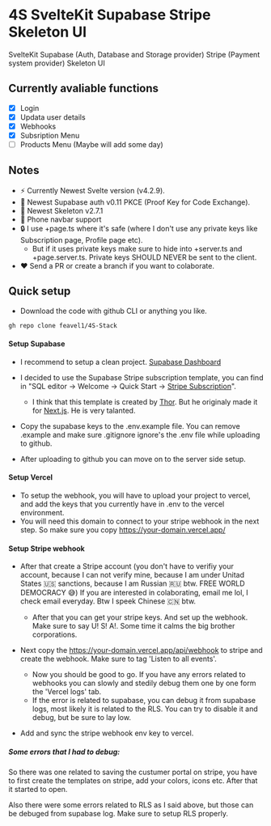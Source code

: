 # 4S SvelteKit Supabase Stripe Skeleton UI

SvelteKit
Supabase (Auth, Database and Storage provider)
Stripe (Payment system provider)
Skeleton UI

## Currently avaliable functions

- [X]  Login
- [X]  Updata user details
- [X]  Webhooks
- [X]  Subsription Menu
- [ ]  Products Menu (Maybe will add some day)

## Notes

- ⚡️ Currently Newest Svelte version (v4.2.9).
- 🔐 Newest Supabase auth v0.11 PKCE (Proof Key for Code Exchange).
- 🎨 Newest Skeleton v2.7.1
- 📱 Phone navbar support
- 🔒 I use +page.ts where it's safe (where I don't use any private keys like Subscription page, Profile page etc).
  - But if it uses private keys make sure to hide into +server.ts and +page.server.ts. Private keys SHOULD NEVER be sent to the client.
- ❤️ Send a PR or create a branch if you want to colaborate.

## Quick setup

- Download the code with github CLI or anything you like.

```bash
gh repo clone feavel1/4S-Stack
```

#### Setup Supabase

- I recommend to setup a clean project. [Supabase Dashboard](https://supabase.com/dashboard/projects)
- I decided to use the Supabase Stripe subscription template, you can find in "SQL editor -> Welcome -> Quick Start -> [Stripe Subscription](https://supabase-sql.vercel.app/stripe-subscriptions)".

  - I think that this template is created by [Thor](https://github.com/thorwebdev). But he originaly made it for [Next.js](https://github.com/vercel/nextjs-subscription-payments). He is very talanted.
- Copy the supabase keys to the .env.example file. You can remove .example and make sure .gitignore ignore's the .env file while uploading to github.
- After uploading to github you can move on to the server side setup.

#### Setup Vercel

- To setup the webhook, you will have to upload your project to vercel, and add the keys that you currently have in .env to the vercel environment.
- You will need this domain to connect to your stripe webhook in the next step. So make sure you copy https://your-domain.vercel.app/

#### Setup Stripe webhook

- After that create a Stripe account (you don't have to verifiy your account, because I can not verify mine, because I am under Unitad States 🇺🇸 sanctions, because I am Russian 🇷🇺 btw. FREE WORLD DEMOCRACY 😅) If you are interested in colaborating, email me lol, I check email everyday. Btw I speek Chinese 🇨🇳 btw.

  - After that you can get your stripe keys. And set up the webhook. Make sure to say U! S! A!. Some time it calms the big brother corporations.
- Next copy the https://your-domain.vercel.app/api/webhook to stripe and create the webhook. Make sure to tag 'Listen to all events'.

  - Now you should be good to go. If you have any errors related to webhooks you can slowly and stedily debug them one by one form the 'Vercel logs' tab.
  - If the error is related to supabase, you can debug it from supabase logs, most likely it is related to the RLS. You can try to disable it and debug, but be sure to lay low.
- Add and sync the stripe webhook env key to vercel.

##### Some errors that I had to debug:

So there was one related to saving the custumer portal on stripe, you have to first create the templates on stripe, add your colors, icons etc. After that it started to open.

Also there were some errors related to RLS as I said above, but those can be debuged from supabase log. Make sure to setup RLS properly.

